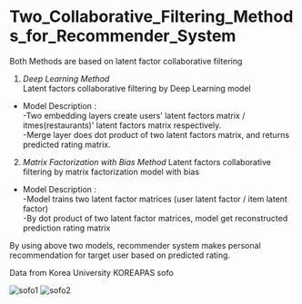 # Two_Collaborative_Filtering_Methods_for_Recommender_System

Both Methods are based on latent factor collaborative filtering

1. *Deep Learning Method*  
Latent factors collaborative filtering by Deep Learning model  
  * Model Description :  
  -Two embedding layers create users' latent factors matrix / itmes(restaurants)' latent factors matrix respectively.  
  -Merge layer does dot product of two latent factors matrix, and returns predicted rating matrix.


2. *Matrix Factorization with Bias Method*
Latent factors collaborative filtering by matrix factorization model with bias  
  * Model Description :  
  -Model trains two latent factor matrices (user latent factor / item latent factor)   
  -By dot product of two latent factor matrices, model get reconstructed prediction rating matrix
  





By using above two models, recommender system makes personal recommendation for target user based on predicted rating.    

Data from Korea University KOREAPAS sofo

![sofo1](https://user-images.githubusercontent.com/20104945/91419468-65d9e400-e88e-11ea-984e-a5363171cba7.jpg)
![sofo2](https://user-images.githubusercontent.com/20104945/91419473-670b1100-e88e-11ea-81b0-e7168199158d.jpg)

